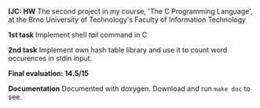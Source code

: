 **IJC: HW**
The second project in my course, 'The C Programming Language', at the Brno University of Technology's Faculty of Information Technology

**1st task**
Implement shell *tail* command in C

**2nd task** 
Implement own hash table library and use it to count word occurences in stdin input.

**Final evaluation: 14.5/15**

**Documentation**
Documented with doxygen.
Download and run `make doc` to see.
